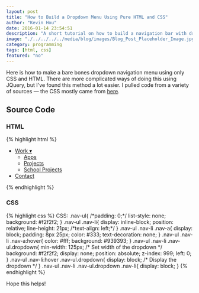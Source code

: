 ```yaml
---
layout: post
title: "How to Build a Dropdown Menu Using Pure HTML and CSS"
author: "Kevin Hou"
date: 2016-01-14 23:54:51
description: "A short tutorial on how to build a navigation bar with dropdown menu options using only HTML and CSS"
image: "./../../../../media/blog/images/Blog_Post_Placeholder_Image.jpg"
category: programming
tags: [html, css]
featured: "no"
---
```

Here is how to make a bare bones dropdown navigation menu using only CSS and HTML. There are more complicated ways of doing this using JQuery, but I've found this method a lot easier. I pulled code from a variety of sources — the CSS mostly came from <a href="http://www.tutorialrepublic.com/faq/show-hide-dropdown-menu-on-mouse-hover-using-css.php">here</a>.

<h2>Source Code</h2>

<h3>HTML</h3>
{% highlight html %}
<ul class="nav-ul">
  <li class="nav-li">
    <a class="nav-a" href="#">Work &#9662;</a>
    <ul class="nav-ul dropdown">
      <li class="nav-li"><a href="#">Apps</a></li>
      <li class="nav-li"><a href="#">Projects</a></li>
      <li class="nav-li"><a href="#">School Projects</a></li>
    </ul>
  </li>
  <li class="nav-li"><a class="nav-a" href="#">Contact</a></li>
</ul>
{% endhighlight %}

<h3>CSS</h3>
{% highlight css %}
CSS:
.nav-ul{
    /*padding: 0;*/
    list-style: none;
    background: #f2f2f2;
}
.nav-ul .nav-li{
    display: inline-block;
    position: relative;
    line-height: 21px;
    /*text-align: left;*/
}
.nav-ul .nav-li .nav-a{
    display: block;
    padding: 8px 25px;
    color: #333;
    text-decoration: none;
}
.nav-ul .nav-li .nav-a:hover{
    color: #fff;
    background: #939393;
}
.nav-ul .nav-li .nav-ul.dropdown{
    min-width: 125px; /* Set width of the dropdown */
    background: #f2f2f2;
    display: none;
    position: absolute;
    z-index: 999;
    left: 0;
}
.nav-ul .nav-li:hover .nav-ul.dropdown{
    display: block; /* Display the dropdown */
}
.nav-ul .nav-li .nav-ul.dropdown .nav-li{
    display: block;
}
{% endhighlight %}

Hope this helps!